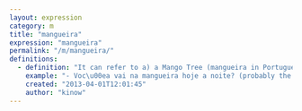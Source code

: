 ```yaml
---
layout: expression
category: m
title: "mangueira"
expression: "mangueira"
permalink: "/m/mangueira/"
definitions:
  - definition: "It can refer to a) a Mango Tree (mangueira in Portuguese, or [p\u00e9 de](/p/p%C3%A9+de/) manga too), b) to the famous carioca Samba School, Esta\u00e7\u00e3o Primeira de Mangueira (aka Mangueira), or yet to c) a hose. It really depends on the context."
    example: "- Voc\u00ea vai na mangueira hoje a noite? (probably the samba school, since not a lot of people go to mango trees at night... I believe; and since a hose here wouldn't make any sense)"
    created: "2013-04-01T12:01:45"
    author: "kinow"
---
```

